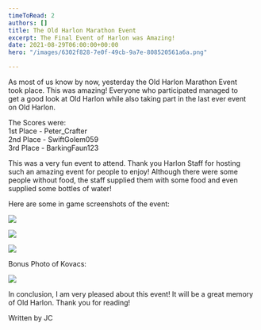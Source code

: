```yaml
---
timeToRead: 2
authors: []
title: The Old Harlon Marathon Event
excerpt: The Final Event of Harlon was Amazing!
date: 2021-08-29T06:00:00+00:00
hero: "/images/6302f828-7e0f-49cb-9a7e-808520561a6a.png"

---
```

As most of us know by now, yesterday the Old Harlon Marathon Event  
took place. This was amazing! Everyone who participated managed to  
get a good look at Old Harlon while also taking part in the last ever event  
on Old Harlon.

  
The Scores were:  
1st Place - Peter_Crafter  
2nd Place - SwiftGolem059  
3rd Place - BarkingFaun123

This was a very fun event to attend. Thank you Harlon Staff for hosting  
such an amazing event for people to enjoy! Although there were some  
people without food, the staff supplied them with some food and even  
supplied some bottles of water!

  
Here are some in game screenshots of the event:

  
![](/images/f23cc7a9-fbe0-402d-bea2-d4e43d23e89e.png)

![](/images/222516bc-9149-4f99-b28a-f42de578b1b9.png)

![](/images/6302f828-7e0f-49cb-9a7e-808520561a6a.png)

Bonus Photo of Kovacs: 

![](/images/f935d614-6a2c-418c-9305-bf1f763abd8c.png)

In conclusion, I am very pleased about this event! It will be a great memory of Old Harlon. Thank you for reading!

Written by JC